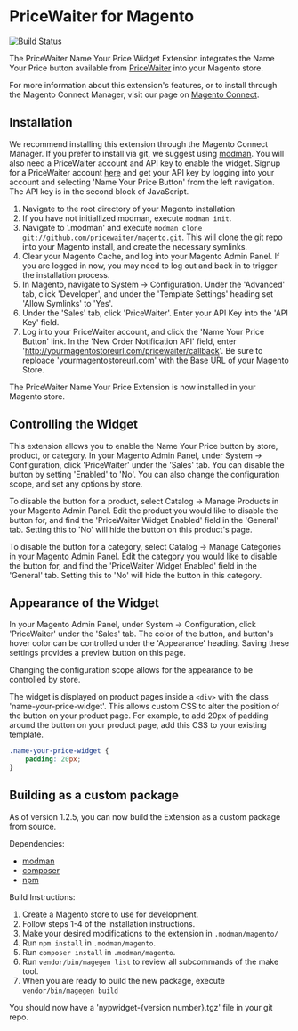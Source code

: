 # PriceWaiter for Magento

[![Build Status](https://api.travis-ci.org/pricewaiter/magento.svg)](https://travis-ci.org/pricewaiter/magento)

The PriceWaiter Name Your Price Widget Extension integrates the Name Your Price button available
from [PriceWaiter](http://pricewaiter.com) into your Magento store.

For more information about this extension's features, or to install through the Magento Connect
Manager, visit our page on [Magento Connect](http://www.magentocommerce.com/magento-connect/).

## Installation

We recommend installing this extension through the Magento Connect Manager. If you prefer to
install via git, we suggest using [modman](https://github.com/colinmollenhour/modman). You will
also need a PriceWaiter account and API key to enable the widget. Signup for a PriceWaiter account
[here](http://www.pricewaiter.com/) and get your API key by logging into your account and selecting
'Name Your Price Button' from the left navigation. The API key is in the second block of JavaScript.

1. Navigate to the root directory of your Magento installation
2. If you have not initiallized modman, execute `modman init`.
3. Navigate to '.modman' and execute `modman clone git://github.com/pricewaiter/magento.git`. This will
clone the git repo into your Magento install, and create the necessary symlinks.
4. Clear your Magento Cache, and log into your Magento Admin Panel. If you are logged in now, you may
need to log out and back in to trigger the installation process.
5. In Magento, navigate to System -> Configuration. Under the 'Advanced' tab, click 'Developer', and
under the 'Template Settings' heading set 'Allow Symlinks' to 'Yes'.
6. Under the 'Sales' tab, click 'PriceWaiter'. Enter your API Key into the 'API Key' field.
7. Log into your PriceWaiter account, and click the 'Name Your Price Button' link. In the 'New Order
Notification API' field, enter 'http://yourmagentostoreurl.com/pricewaiter/callback'. Be sure to
reploace 'yourmagentostoreurl.com' with the Base URL of your Magento Store.

The PriceWaiter Name Your Price Extension is now installed in your Magento store.

## Controlling the Widget

This extension allows you to enable the Name Your Price button by store, product, or category.
In your Magento Admin Panel, under System -> Configuration, click 'PriceWaiter' under the 'Sales'
tab. You can disable the button by setting 'Enabled' to 'No'. You can also change the configuration
scope, and set any options by store.

To disable the button for a product, select Catalog -> Manage Products in your Magento Admin Panel.
Edit the product you would like to disable the button for, and find the 'PriceWaiter Widget Enabled'
field in the 'General' tab. Setting this to 'No' will hide the button on this product's page.

To disable the button for a category, select Catalog -> Manage Categories in your Magento Admin Panel.
Edit the category you would like to disable the button for, and find the 'PriceWaiter Widget Enabled'
field in the 'General' tab. Setting this to 'No' will hide the button in this category.

## Appearance of the Widget

In your Magento Admin Panel, under System -> Configuration, click 'PriceWaiter' under the 'Sales'
tab. The color of the button, and button's hover color can be controlled under the 'Appearance' heading.
Saving these settings provides a preview button on this page.

Changing the configuration scope allows for the appearance to be controlled by store.

The widget is displayed on product pages inside a `<div>` with the class 'name-your-price-widget'. This
allows custom CSS to alter the position of the button on your product page. For example, to add 20px of
padding around the button on your product page, add this CSS to your existing template.
```css
.name-your-price-widget {
    padding: 20px;
}
```

## Building as a custom package

As of version 1.2.5, you can now build the Extension as a custom package from source.

Dependencies:

* [modman](https://github.com/colinmollenhour/modman)
* [composer](https://getcomposer.org/)
* [npm](https://www.npmjs.com/)

Build Instructions:

1. Create a Magento store to use for development.
2. Follow steps 1-4 of the installation instructions.
3. Make your desired modifications to the extension in `.modman/magento/`
4. Run `npm install` in `.modman/magento`.
5. Run `composer install` in `.modman/magento`.
6. Run `vendor/bin/magegen list` to review all subcommands of the make tool.
7. When you are ready to build the new package, execute `vendor/bin/magegen build`

You should now have a 'nypwidget-{version number}.tgz' file in your git repo.
